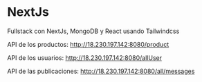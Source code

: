 # NextJs
Fullstack con NextJs, MongoDB y React usando Tailwindcss


 API de los productos: http://18.230.197.142:8080/product

 API de los usuarios: http://18.230.197.142:8080/allUser

 API de las publicaciones: http://18.230.197.142:8080/all/messages
